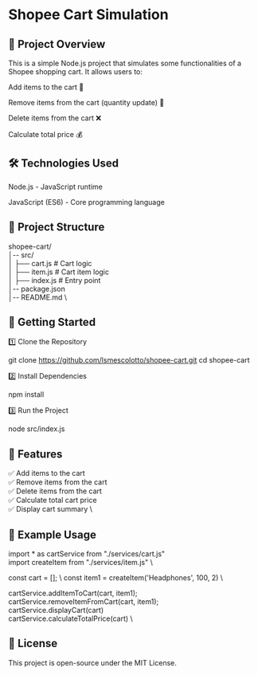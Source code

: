 # Shopee Cart Simulation

## 📌 Project Overview

This is a simple Node.js project that simulates some functionalities of a Shopee shopping cart. It allows users to:

Add items to the cart 🛒

Remove items from the cart (quantity update) 🔄

Delete items from the cart ❌

Calculate total price 💰


## 🛠️ Technologies Used

Node.js - JavaScript runtime

JavaScript (ES6) - Core programming language


## 📂 Project Structure

shopee-cart/ \
│-- src/ \
│   ├── cart.js  # Cart logic \
│   ├── item.js  # Cart item logic \
│   ├── index.js  # Entry point \
│-- package.json \
│-- README.md \

## 🚀 Getting Started

1️⃣ Clone the Repository

git clone https://github.com/lsmescolotto/shopee-cart.git
cd shopee-cart

2️⃣ Install Dependencies

npm install

3️⃣ Run the Project

node src/index.js

## 📌 Features

✅ Add items to the cart \
✅ Remove items from the cart \
✅ Delete items from the cart \
✅ Calculate total cart price \
✅ Display cart summary \

## 📜 Example Usage

import * as cartService from "./services/cart.js" \
import createItem from "./services/item.js" \

const cart = []; \ 
const item1 = createItem('Headphones', 100, 2) \

cartService.addItemToCart(cart, item1); \
cartService.removeItemFromCart(cart, item1); \
cartService.displayCart(cart) \
cartService.calculateTotalPrice(cart) \


## 📜 License

This project is open-source under the MIT License.